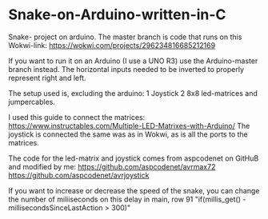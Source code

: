 # Snake-on-Arduino-written-in-C

Snake- project on arduino.
The master branch is code that runs on this Wokwi-link: https://wokwi.com/projects/296234816685212169

If you want to run it on an Arduino (I use a UNO R3) use the Arduino-master branch instead. 
The horizontal inputs needed to be inverted to properly represent right and left.


The setup used is, excluding the arduino:
1 Joystick
2 8x8 led-matrices
and jumpercables.

I used this guide to connect the matrices: https://www.instructables.com/Multiple-LED-Matrixes-with-Arduino/
The joystick is connected the same was as in Wokwi, as is all the ports to the matrices. 

The code for the led-matrix and joystick comes from aspcodenet on GitHuB and modified by me:
https://github.com/aspcodenet/avrmax72
https://github.com/aspcodenet/avrjoystick

If you want to increase or decrease the speed of the snake, you can change the number of miliiseconds on this delay in main, row 91
"if(millis_get() - millisecondsSinceLastAction > 300)"
